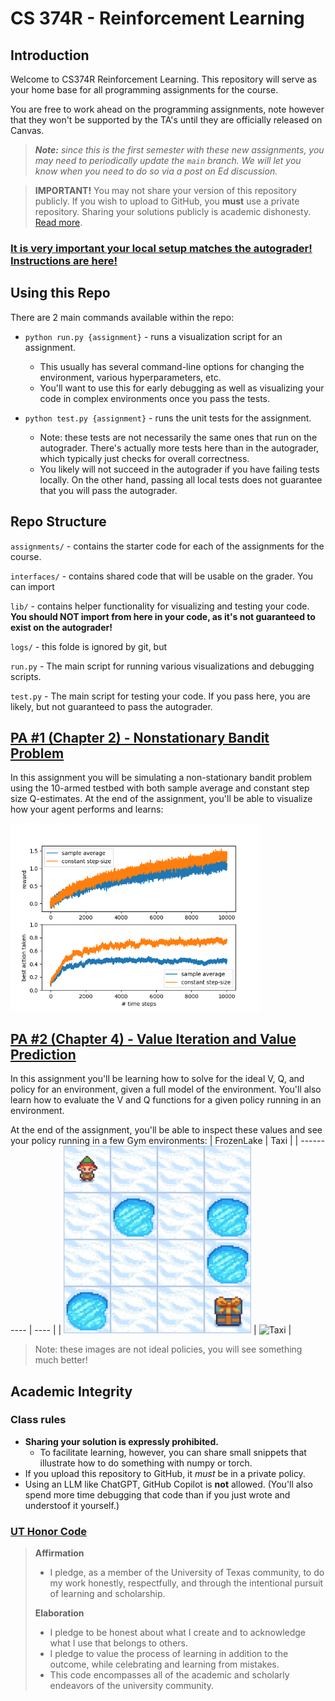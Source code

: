 # CS 374R - Reinforcement Learning

## Introduction
Welcome to CS374R Reinforcement Learning. This repository will serve as your home base for all programming assignments for the course.

You are free to work ahead on the programming assignments, note however that they won't be supported by the TA's until they are officially released on Canvas.

> _**Note:** since this is the first semester with these new assignments, you may need to periodically update the `main` branch. We will let you know when you need to do so via a post on Ed discussion._

> **IMPORTANT!** You may not share your version of this repository publicly. If you wish to upload to GitHub, you **must** use a private repository. Sharing your solutions publicly is academic dishonesty. [Read more](#academic-integrity).

### [**It is very important your local setup matches the autograder! Instructions are here!**](./docs/setup.md)

## Using this Repo
There are 2 main commands available within the repo:

* `python run.py {assignment}` - runs a visualization script for an assignment.
  * This usually has several command-line options for changing the environment, various hyperparameters, etc.
  * You'll want to use this for early debugging as well as visualizing your code in complex environments once you pass the tests. 

* `python test.py {assignment}` - runs the unit tests for the assignment.
  * Note: these tests are not necessarily the same ones that run on the autograder. There's actually more tests here than in the autograder, which typically just checks for overall correctness.
  * You likely will not succeed in the autograder if you have failing tests locally. On the other hand, passing all local tests does not guarantee that you will pass the autograder.

## Repo Structure
`assignments/` - contains the starter code for each of the assignments for the course.

`interfaces/` - contains shared code that will be usable on the grader. You can import

`lib/` - contains helper functionality for visualizing and testing your code. **You should NOT import from here in your code, as it's not guaranteed to exist on the autograder!**

`logs/` - this folde is ignored by git, but  

`run.py` - The main script for running various visualizations and debugging scripts.

`test.py` - The main script for testing your code. If you pass here, you are likely, but not guaranteed to pass the autograder.


## [PA #1 (Chapter 2) - Nonstationary Bandit Problem](./docs/PA1.md)
In this assignment you will be simulating a non-stationary bandit problem using the 10-armed testbed with both sample average and constant step size Q-estimates. At the end of the assignment, you'll be able to visualize how your agent performs and learns:

<img src="./docs/bandits.png" alt="Bandits" height="300">

## [PA #2 (Chapter 4) - Value Iteration and Value Prediction](./docs/PA2.md)
In this assignment you'll be learning how to solve for the ideal V, Q, and policy for an environment, given a full model of the environment. You'll also learn how to evaluate the V and Q functions for a given policy running in an environment.

At the end of the assignment, you'll be able to inspect these values and see your policy running in a few Gym environments:
| FrozenLake | Taxi |
| ---------- | ---- |
| <img src="./docs/frozen_lake.gif" alt="Frozen Lake" height="300"> | <img src="./docs/taxi.gif" alt="Taxi" height="300"> |
> Note: these images are not ideal policies, you will see something much better!


## Academic Integrity
### Class rules
* **Sharing your solution is expressly prohibited.**
  * To facilitate learning, however, you can share small snippets that illustrate how to do something with numpy or torch.
* If you upload this repository to GitHub, it *must* be in a private policy.
* Using an LLM like ChatGPT, GitHub Copilot is **not** allowed. (You'll also spend more time debugging that code than if you just wrote and understoof it yourself.)

### [UT Honor Code](https://provost.utexas.edu/initiatives/new-honor-code-updated-2023/)
> **Affirmation**
> * I pledge, as a member of the University of Texas community, to do my work honestly, respectfully, and through the intentional pursuit of learning and scholarship.
>
> **Elaboration**
> * I pledge to be honest about what I create and to acknowledge what I use that belongs to others.
> * I pledge to value the process of learning in addition to the outcome, while celebrating and learning from mistakes.
> * This code encompasses all of the academic and scholarly endeavors of the university community.
